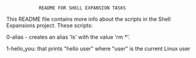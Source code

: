 				README FOR SHELL EXPANSION TASKS
This README file contains more info about the scripts in the Shell Expansions project. These scripts:

0-alias - creates an alias 'ls' with the value 'rm *'.


1-hello_you: that prints "hello user" where "user" is the current Linux user
